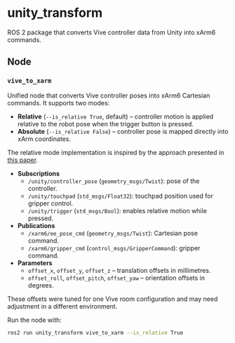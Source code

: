 # unity_transform

ROS 2 package that converts Vive controller data from Unity into xArm6 commands.

## Node

### `vive_to_xarm`

Unified node that converts Vive controller poses into xArm6 Cartesian commands.
It supports two modes:

- **Relative** (`--is_relative True`, default) – controller motion is applied
  relative to the robot pose when the trigger button is pressed.
- **Absolute** (`--is_relative False`) – controller pose is mapped directly into
  xArm coordinates.

The relative mode implementation is inspired by the approach presented in
[this paper](https://ieeexplore.ieee.org/document/9197517).

- **Subscriptions**
  - `/unity/controller_pose` (`geometry_msgs/Twist`): pose of the controller.
  - `/unity/touchpad` (`std_msgs/Float32`): touchpad position used for gripper control.
  - `/unity/trigger` (`std_msgs/Bool`): enables relative motion while pressed.
- **Publications**
  - `/xarm6/ee_pose_cmd` (`geometry_msgs/Twist`): Cartesian pose command.
  - `/xarm6/gripper_cmd` (`control_msgs/GripperCommand`): gripper command.
- **Parameters**
  - `offset_x`, `offset_y`, `offset_z` – translation offsets in millimetres.
  - `offset_roll`, `offset_pitch`, `offset_yaw` – orientation offsets in degrees.

These offsets were tuned for one Vive room configuration and may need
adjustment in a different environment.

Run the node with:

```bash
ros2 run unity_transform vive_to_xarm --is_relative True
```

